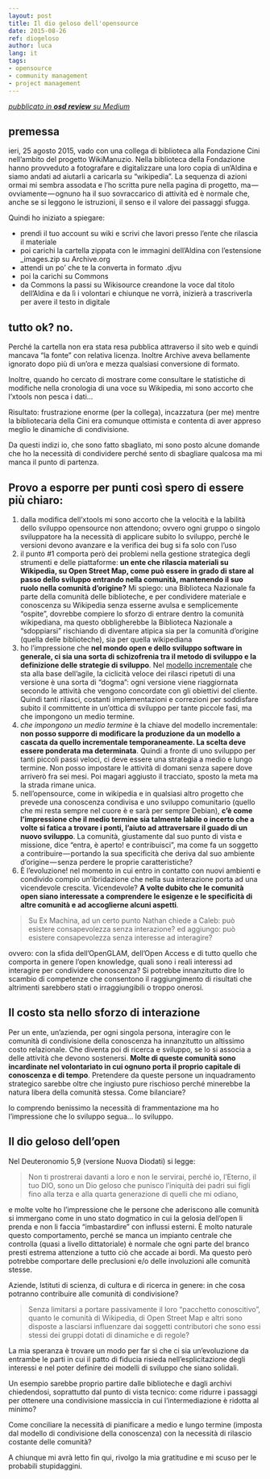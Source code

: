 ```yaml
---
layout: post
title: Il dio geloso dell'opensource
date: 2015-08-26
ref: diogeloso
author: luca
lang: it
tags:
- opensource
- community management
- project management
---
```


*[<i class="fa fa-medium" aria-hidden="true"></i> pubblicato in **osd review** su Medium](https://medium.com/opensensorsdata-review/il-dio-geloso-dell-opensource-b86a0884e8b9)*

## premessa
ieri, 25 agosto 2015, vado con una collega di biblioteca alla Fondazione Cini nell’ambito del progetto WikiManuzio. Nella biblioteca della Fondazione hanno provveduto a fotografare e digitalizzare una loro copia di un’Aldina e siamo andati ad aiutarli a caricarla su “wikipedia”. La sequenza di azioni ormai mi sembra assodata e l’ho scritta pure nella pagina di progetto, ma — ovviamente — ognuno ha il suo sovraccarico di attività ed è normale che, anche se si leggono le istruzioni, il senso e il valore dei passaggi sfugga.

Quindi ho iniziato a spiegare:

- prendi il tuo account su wiki e scrivi che lavori presso l’ente che rilascia il materiale
- poi carichi la cartella zippata con le immagini dell’Aldina con l’estensione _images.zip su Archive.org
- attendi un po’ che te la converta in formato .djvu
- poi la carichi su Commons
- da Commons la passi su Wikisource creandone la voce dal titolo dell’Aldina e da lì i volontari e chiunque ne vorrà, inizierà a trascriverla per avere il testo in digitale

## tutto ok? no.
Perché la cartella non era stata resa pubblica attraverso il sito web e quindi mancava “la fonte” con relativa licenza. Inoltre Archive aveva bellamente ignorato dopo più di un’ora e mezza qualsiasi conversione di formato.

Inoltre, quando ho cercato di mostrare come consultare le statistiche di modifiche nella cronologia di una voce su Wikipedia, mi sono accorto che l’xtools non pesca i dati…

Risultato: frustrazione enorme (per la collega), incazzatura (per me) mentre la bibliotecaria della Cini era comunque ottimista e contenta di aver appreso meglio le dinamiche di condivisione.

Da questi indizi io, che sono fatto sbagliato, mi sono posto alcune domande che ho la necessità di condividere perché sento di sbagliare qualcosa ma mi manca il punto di partenza.

## Provo a esporre per punti così spero di essere più chiaro:

1. dalla modifica dell’xtools mi sono accorto che la velocità e la labilità dello sviluppo opensource non attendono; ovvero ogni gruppo o singolo sviluppatore ha la necessità di applicare subito lo sviluppo, perché le versioni devono avanzare e la verifica dei bug si fa solo con l’uso
2. il punto #1 comporta però dei problemi nella gestione strategica degli strumenti e delle piattaforme: **un ente che rilascia materiali su Wikipedia, su Open Street Map, come può essere in grado di stare al passo dello sviluppo entrando nella comunità, mantenendo il suo ruolo nella comunità d’origine?** Mi spiego: una Biblioteca Nazionale fa parte della comunità delle biblioteche, e per condividere materiale e conoscenza su Wikipedia senza esserne avulsa e semplicemente “ospite”, dovrebbe compiere lo sforzo di entrare dentro la comunità wikipediana, ma questo obbligherebbe la Biblioteca Nazionale a “sdoppiarsi” rischiando di diventare atipica sia per la comunità d’origine (quella delle biblioteche), sia per quella wikipediana
3. ho l’impressione che **nel mondo open e dello sviluppo software in generale, ci sia una sorta di schizofrenia tra il metodo di sviluppo e la definizione delle strategie di sviluppo**. Nel [modello incrementale](https://it.wikipedia.org/wiki/Modello_incrementale) che sta alla base dell’agile, la ciclicità veloce dei rilasci ripetuti di una versione è una sorta di “dogma”: ogni versione viene riaggiornata secondo le attività che vengono concordate con gli obiettivi del cliente. Quindi tanti rilasci, costanti implementazioni e correzioni per soddisfare subito il committente in un’ottica di sviluppo per tante piccole fasi, ma che impongono un medio termine.
4. *che impongono un medio termine* è la chiave del modello incrementale: **non posso supporre di modificare la produzione da un modello a cascata da quello incrementale temporaneamente. La scelta deve essere ponderata ma determinata**. Quindi a fronte di uno sviluppo per tanti piccoli passi veloci, ci deve essere una strategia a medio e lungo termine. Non posso impostare le attività di domani senza sapere dove arriverò fra sei mesi. Poi magari aggiusto il tracciato, sposto la meta ma la strada rimane unica.
5. nell’opensource, come in wikipedia e in qualsiasi altro progetto che prevede una conoscenza condivisa e uno sviluppo comunitario (quello che mi resta sempre nel cuore è e sarà per sempre Debian), **c’è come l’impressione che il medio termine sia talmente labile o incerto che a volte si fatica a trovare i ponti, l’aiuto ad attraversare il guado di un nuovo sviluppo**. La comunità, giustamente dal suo punto di vista e missione, dice “entra, è aperto! e contribuisci”, ma come fa un soggetto a contribuire — portando la sua specificità che deriva dal suo ambiente d’origine — senza perdere le proprie caratteristiche?
6. È l’evoluzione! nel momento in cui entro in contatto con nuovi ambienti e condivido compio un’ibridazione che nella sua interazione porta ad una vicendevole crescita. Vicendevole? **A volte dubito che le comunità open siano interessate a comprendere le esigenze e le specificità di altre comunità e ad accoglierne alcuni aspetti**.


> Su Ex Machina, ad un certo punto Nathan chiede a Caleb: può esistere consapevolezza senza interazione? ed aggiungo: può esistere consapevolezza senza interesse ad interagire?

ovvero: con la sfida dell’OpenGLAM, dell’Open Access e di tutto quello che comporta in genere l’open knowledge, quali sono i reali interessi ad interagire per condividere conoscenza? Si potrebbe innanzitutto dire lo scambio di competenze che consentono il raggiungimento di risultati che altrimenti sarebbero stati o irraggiungibili o troppo onerosi.

## Il costo sta nello sforzo di interazione
Per un ente, un’azienda, per ogni singola persona, interagire con le comunità di condivisione della conoscenza ha innanzitutto un altissimo costo relazionale. Che diventa poi di ricerca e sviluppo, se lo si associa a delle attività che devono sostenersi. **Molte di queste comunità sono incardinate nel volontariato in cui ognuno porta il proprio capitale di conoscenza e di tempo**. Pretendere da queste persone un inquadramento strategico sarebbe oltre che ingiusto pure rischioso perché minerebbe la natura libera della comunità stessa. Come bilanciare?

Io comprendo benissimo la necessità di frammentazione ma ho l’impressione che lo sviluppo segua… lo sviluppo.

## Il dio geloso dell’open
Nel Deuteronomio 5,9 (versione Nuova Diodati) si legge:

> Non ti prostrerai davanti a loro e non le servirai, perché io, l’Eterno, il tuo DIO, sono un Dio geloso che punisco l’iniquità dei padri sui figli fino alla terza e alla quarta generazione di quelli che mi odiano,

e molte volte ho l’impressione che le persone che aderiscono alle comunità si immergano come in uno stato dogmatico in cui la gelosia dell’open li prenda e non li faccia “imbastardire” con influssi esterni. È molto naturale questo comportamento, perché se manca un impianto centrale che controlla (quasi a livello dittatoriale) è normale che ogni parte del branco presti estrema attenzione a tutto ciò che accade ai bordi. Ma questo però potrebbe comportare delle preclusioni e/o delle involuzioni alle comunità stesse.

Aziende, Istituti di scienza, di cultura e di ricerca in genere: in che cosa potranno contribuire alle comunità di condivisione?

> Senza limitarsi a portare passivamente il loro “pacchetto conoscitivo”, quanto le comunità di Wikipedia, di Open Street Map e altri sono disposte a lasciarsi influenzare dai soggetti contributori che sono essi stessi dei gruppi dotati di dinamiche e di regole?

La mia speranza è trovare un modo per far sì che ci sia un’evoluzione da entrambe le parti in cui il patto di fiducia risieda nell’esplicitazione degli interessi e nel poter definire dei modelli di sviluppo che siano solidali.

Un esempio sarebbe proprio partire dalle biblioteche e dagli archivi chiedendosi, soprattutto dal punto di vista tecnico: come ridurre i passaggi per ottenere una condivisione massiccia in cui l’intermediazione è ridotta al minimo?

Come conciliare la necessità di pianificare a medio e lungo termine (imposta dal modello di condivisione della conoscenza) con la necessità di rilascio costante delle comunità?

A chiunque mi avrà letto fin qui, rivolgo la mia gratitudine e mi scuso per le probabili stupidaggini.
